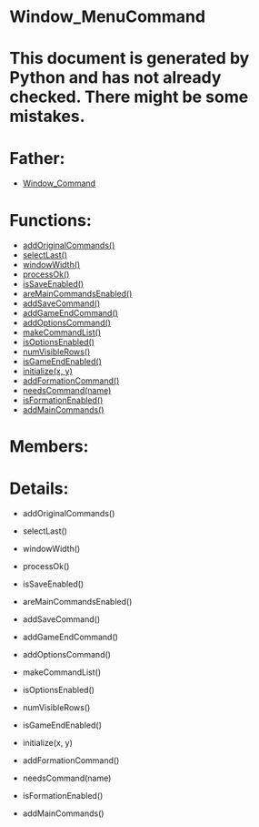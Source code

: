Window_MenuCommand
===

# This document is generated by Python and has not already checked. There might be some mistakes.

# Father:
* [Window_Command](Window_Command.md)


# Functions:
* [addOriginalCommands()](#addOriginalCommands)
* [selectLast()](#selectLast)
* [windowWidth()](#windowWidth)
* [processOk()](#processOk)
* [isSaveEnabled()](#isSaveEnabled)
* [areMainCommandsEnabled()](#areMainCommandsEnabled)
* [addSaveCommand()](#addSaveCommand)
* [addGameEndCommand()](#addGameEndCommand)
* [addOptionsCommand()](#addOptionsCommand)
* [makeCommandList()](#makeCommandList)
* [isOptionsEnabled()](#isOptionsEnabled)
* [numVisibleRows()](#numVisibleRows)
* [isGameEndEnabled()](#isGameEndEnabled)
* [initialize(x, y)](#initialize)
* [addFormationCommand()](#addFormationCommand)
* [needsCommand(name)](#needsCommand)
* [isFormationEnabled()](#isFormationEnabled)
* [addMainCommands()](#addMainCommands)

# Members:

# Details:
<p id=addOriginalCommands></p>

* addOriginalCommands()
	

<p id=selectLast></p>

* selectLast()
	

<p id=windowWidth></p>

* windowWidth()
	

<p id=processOk></p>

* processOk()
	

<p id=isSaveEnabled></p>

* isSaveEnabled()
	

<p id=areMainCommandsEnabled></p>

* areMainCommandsEnabled()
	

<p id=addSaveCommand></p>

* addSaveCommand()
	

<p id=addGameEndCommand></p>

* addGameEndCommand()
	

<p id=addOptionsCommand></p>

* addOptionsCommand()
	

<p id=makeCommandList></p>

* makeCommandList()
	

<p id=isOptionsEnabled></p>

* isOptionsEnabled()
	

<p id=numVisibleRows></p>

* numVisibleRows()
	

<p id=isGameEndEnabled></p>

* isGameEndEnabled()
	

<p id=initialize></p>

* initialize(x, y)
	

<p id=addFormationCommand></p>

* addFormationCommand()
	

<p id=needsCommand></p>

* needsCommand(name)
	

<p id=isFormationEnabled></p>

* isFormationEnabled()
	

<p id=addMainCommands></p>

* addMainCommands()
	

